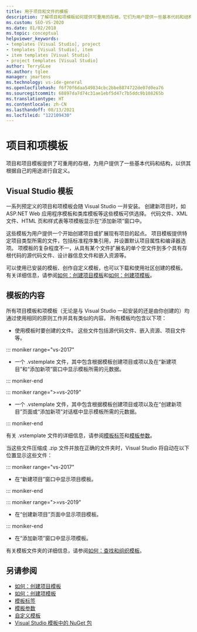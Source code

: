 ```yaml
---
title: 用于项目和文件的模板
description: 了解项目和项模板如何提供可重用的存根，它们为用户提供一些基本代码和结构。
ms.custom: SEO-VS-2020
ms.date: 01/02/2018
ms.topic: conceptual
helpviewer_keywords:
- templates [Visual Studio], project
- templates [Visual Studio], item
- item templates [Visual Studio]
- project templates [Visual Studio]
author: TerryGLee
ms.author: tglee
manager: jmartens
ms.technology: vs-ide-general
ms.openlocfilehash: f6f70f6daa549834cbc2bbe8874722de07d0ea76
ms.sourcegitcommit: 68897da7d74c31ae1ebf5d47c7b5ddc9b108265b
ms.translationtype: HT
ms.contentlocale: zh-CN
ms.lasthandoff: 08/13/2021
ms.locfileid: "122109430"
---
```

# <a name="project-and-item-templates"></a>项目和项模板

项目和项目模板提供了可重用的存根，为用户提供了一些基本代码和结构，以供其根据自己的用途进行自定义。

## <a name="visual-studio-templates"></a>Visual Studio 模板

一系列预定义的项目和项模板会随 Visual Studio 一并安装。 创建新项目时，如 ASP.NET Web 应用程序模板和类库模板等这些模板可供选择。 代码文件、XML 文件、HTML 页和样式表等项模板显示在“添加新项”窗口中。

这些模板为用户提供一个开始创建项目或扩展现有项目的起点。 项目模板提供特定项目类型所需的文件，包括标准程序集引用，并设置默认项目属性和编译器选项。 项模板的复杂程度不一，从具有某个文件扩展名的单个空文件到多个具有存根代码的源代码文件、设计器信息文件和嵌入资源等。

可以使用已安装的模板、创作自定义模板，也可以下载和使用社区创建的模板。 有关详细信息，请参阅[如何：创建项目模板](../ide/how-to-create-project-templates.md)和[如何：创建项模板](../ide/how-to-create-item-templates.md)。

## <a name="contents-of-a-template"></a>模板的内容

所有项目模板和项模板（无论是与 Visual Studio 一起安装的还是由你创建的）均通过使用相同的原则工作并具有类似的内容。 所有模板均包含以下项：

- 使用模板时要创建的文件。 这些文件包括源代码文件、嵌入资源、项目文件等。

::: moniker range="vs-2017"

- 一个 .vstemplate 文件，其中包含根据模板创建项目或项以及在“新建项目”和“添加新项”窗口中显示模板所需的元数据。

::: moniker-end

::: moniker range=">=vs-2019"

- 一个 .vstemplate 文件，其中包含根据模板创建项目或项以及在“创建新项目”页面或“添加新项”对话框中显示模板所需的元数据。

::: moniker-end

   有关 .vstemplate 文件的详细信息，请参阅[模板标签](template-tags.md)和[模板参数](../ide/template-parameters.md)。

当这些文件压缩成 .zip 文件并放在正确的文件夹时，Visual Studio 将自动在以下位置显示这些文件：

::: moniker range="vs-2017"

- 在“新建项目”窗口中显示项目模板。

::: moniker-end

::: moniker range=">=vs-2019"

- 在“创建新项目”页面中显示项目模板。

::: moniker-end

- 在“添加新项”窗口中显示项模板。

有关模板文件夹的详细信息，请参阅[如何：查找和组织模板](../ide/how-to-locate-and-organize-project-and-item-templates.md)。

## <a name="see-also"></a>另请参阅

- [如何：创建项目模板](../ide/how-to-create-project-templates.md)
- [如何：创建项模板](../ide/how-to-create-item-templates.md)
- [模板标签](template-tags.md)
- [模板参数](../ide/template-parameters.md)
- [自定义模板](../ide/customizing-project-and-item-templates.md)
- [Visual Studio 模板中的 NuGet 包](/nuget/visual-studio-extensibility/visual-studio-templates)
